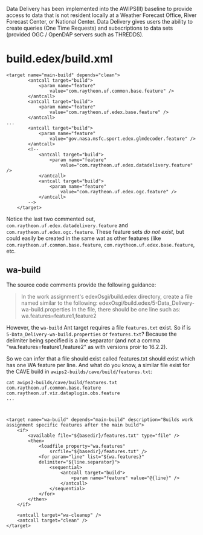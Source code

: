 
Data Delivery has been implemented into the AWIPS(II) baseline to provide access to data that is not resident locally at a Weather Forecast Office, River Forecast Center, or National Center. Data Delivery gives users the ability to create queries (One Time Requests) and
subscriptions to data sets (provided OGC / OpenDAP servers such as THREDDS).

# build.edex/build.xml

    <target name="main-build" depends="clean">
    		<antcall target="build">
    			<param name="feature"
    				value="com.raytheon.uf.common.base.feature" />
    		</antcall>
    		<antcall target="build">
    			<param name="feature"
    				value="com.raytheon.uf.edex.base.feature" />
    		</antcall>
    ...
            <antcall target="build">
    			<param name="feature"
    				value="gov.nasa.msfc.sport.edex.glmdecoder.feature" />
    		</antcall>
    		<!--
                <antcall target="build">
                    <param name="feature"
                        value="com.raytheon.uf.edex.datadelivery.feature" />
                </antcall>
                <antcall target="build">
                    <param name="feature"
                        value="com.raytheon.uf.edex.ogc.feature" />
                </antcall>
    		-->
    	</target>
    	
Notice the last two commented out, `com.raytheon.uf.edex.datadelivery.feature` and `com.raytheon.uf.edex.ogc.feature`.  These feature sets *do not exist*, but could easily be created in the same wat as other features (like `com.raytheon.uf.common.base.feature`, `com.raytheon.uf.edex.base.feature`, etc.

## wa-build

The source code comments provide the following guidance:

> In the work assignment's edexOsgi/build.edex directory, create a file named similar to the following:
edexOsgi/build.edex/5-Data_Delivery-wa-build.properties In the file, there should be one line such as:
wa.features=feature1,feature2

However, the `wa-build` Ant target requires a file `features.txt` exist.  So if is `5-Data_Delivery-wa-build.properties` or `features.txt`?  Because the delimiter being specified is a line separator (and not a comma "wa.features=feature1,feature2" as with versions proir to 16.2.2).

So we can infer that a file should exist called features.txt should exist which has one WA feature per line.  And what do you know, a similar file exist for the CAVE build in `awips2-builds/cave/build/features.txt`:

    cat awips2-builds/cave/build/features.txt
    com.raytheon.uf.common.base.feature
    com.raytheon.uf.viz.dataplugin.obs.feature
    ...



    <target name="wa-build" depends="main-build" description="Builds work assignment specific features after the main build">
    	<if>
    		<available file="${basedir}/features.txt" type="file" />
    		<then>
    			<loadfile property="wa.features"
    				srcfile="${basedir}/features.txt" />
    			<for param="line" list="${wa.features}" 
    			delimiter="${line.separator}">
            		<sequential>
                		<antcall target="build">
                    		<param name="feature" value="@{line}" />
                		</antcall>
            		</sequential>    				
    			</for>
    		</then>
    	</if>

    	<antcall target="wa-cleanup" />
		<antcall target="clean" />
    </target>
    
